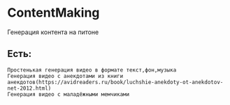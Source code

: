 
# ContentMaking
Генерация контента на питоне
## Есть:
    Простенькая генерация видео в формате текст,фон,музыка
    Генерация видео с анекдотами из книги анекдотов(https://avidreaders.ru/book/luchshie-anekdoty-ot-anekdotov-net-2012.html)
    Генерация видео с маладёжными мемчиками

